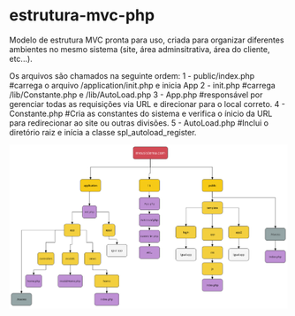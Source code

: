 # estrutura-mvc-php

Modelo de estrutura MVC pronta para uso, criada para organizar diferentes ambientes no mesmo sistema (site, área adminsitrativa, área do cliente, etc...).

Os arquivos são chamados na seguinte ordem:
1 - public/index.php #carrega o arquivo /application/init.php e inicia App
2 - init.php #carrega /lib/Constante.php e /lib/AutoLoad.php
3 - App.php #responsável por gerenciar todas as requisições via URL e direcionar para o local correto.
4 - Constante.php #Cria as constantes do sistema e verifica o ínicio da URL para redirecionar ao site ou outras divisões.
5 - AutoLoad.php #Inclui o diretório raiz e inícia a classe spl_autoload_register.


![alt text](https://raw.githubusercontent.com/nct-juan/estrutura-mvc-php/master/doc/estrutura.png)
